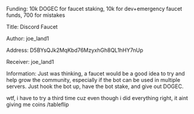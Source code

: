 Funding: 10k DOGEC for faucet staking, 10k for dev+emergency faucet funds, 700 for mistakes

Title: Discord Faucet

Author: joe_land1

Address: D5BYsQJk2MqKbd76MzyxhGh8QL1hHY7nUp

Receiver: joe_land1

Information: Just was thinking, a faucet would be a good idea to try and help grow the community, especially if the bot can be used in multiple servers. Just hook the bot up, have the bot stake, and give out DOGEC.

wtf, i have to try a third time cuz even though i did everything right, it aint giving me coins /tableflip
